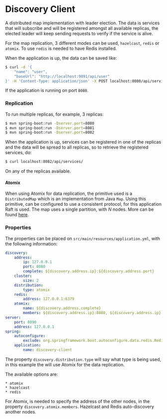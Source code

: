 # Discovery Client

A distributed map implementation with leader election. The data is services that will subscribe and will be registered
amongst all available replicas, the elected leader will keep sending requests to verify if the service is alive.

For the map replication, 3 different modes can be used, `hazelcast`, `redis` or `atomix`. To use `redis` is needed to have
Redis installed.

When the application is up, the data can be saved like:

```bash
$ curl -d '{
    "name": "user",
    "baseUrl": "http://localhost:9091/api/user"
}' -H 'Content-Type: application/json' -X POST localhost:8080/api/services/subscribe
```

If the application is running on port `8080`.

### Replication

To run multiple replicas, for example, 3 replicas:

```bash
$ mvn spring-boot:run -Dserver.port=8080
$ mvn spring-boot:run -Dserver.port=8081
$ mvn spring-boot:run -Dserver.port=8082
```

When the application is up, services can be registered in one of the replicas and the data will be spread to all replicas,
so to retrieve the registered services, do:

```bash
$ curl localhost:8082/api/services/
```

On any of the replicas available.

#### Atomix

When using Atomix for data replication, the primitive used is a `DistributedMap` which is an implementation from Java
`Map`. Using this primitive, can be configured to use a consistent protocol, for this application Raft is used. The 
map uses a single partition, with <i>N</i> nodes. More can be found [here](https://atomix.io/docs/latest/user-manual/primitives/DistributedMap/).

### Properties

The properties can be placed on `src/main/resources/application.yml`, with the following information:

```yaml
discovery:
    address:
        ip: 127.0.0.1
        port: 8080
        complete: ${discovery.address.ip}:${discovery.address.port}
    cluster:
        size: 2
    distribution:
        type: atomix
    redis:
        address: 127.0.0.1:6379
    atomix:
        name: ${discovery.address.complete}
        members: ${discovery.address.ip}:8080, ${discovery.address.ip}:8081, ${discovery.address.ip}:8082
server:
    port: 8090
    address: 127.0.0.1
spring:
    autoconfigure:
        exclude: org.springframework.boot.autoconfigure.data.redis.RedisAutoConfiguration
    application:
        name: discovery-client
```

The property `discovery.distribution.type` will say what type is being used, in this example the will use Atomix
for the data replication.

The available options are:

    * atomix
    * hazelcast
    * redis

For Atomix, is needed to specify the address of the other nodes, in the property `discovery.atomix.members`. 
Hazelcast and Redis auto-discovery another nodes.

